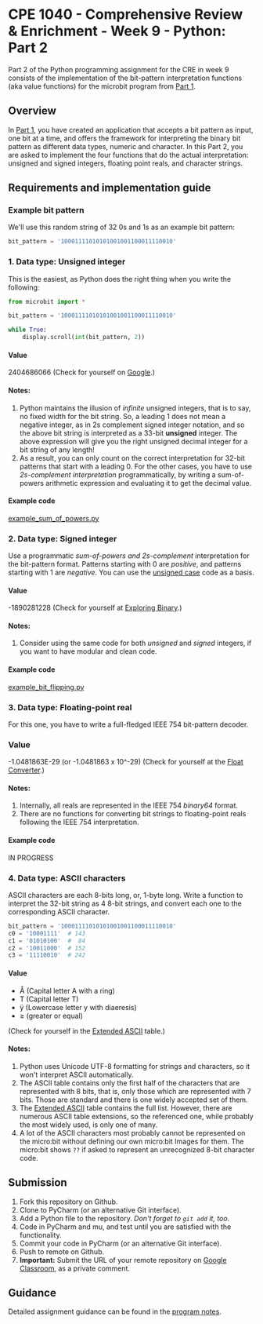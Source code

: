 # CPE 1040 - Comprehensive Review & Enrichment - Week 9 - Python: Part 2

Part 2 of the Python programming assignment for the CRE in week 9 consists of the implementation of the bit-pattern interpretation functions (aka value functions) for the microbit program from [Part 1](https://github.com/ivogeorg/cpe1040-cre-week9-part1.git).

## Overview

In [Part 1](https://github.com/ivogeorg/cpe1040-cre-week9-part1.git), you have created an application that accepts a bit pattern as input, one bit at a time, and offers the framework for interpreting the binary bit pattern as different data types, numeric and character. In this Part 2, you are asked to implement the four functions that do the actual interpretation: unsigned and signed integers, floating point reals, and character strings.

## Requirements and implementation guide

### Example bit pattern
We'll use this random string of 32 0s and 1s as an example bit pattern:

```python
bit_pattern = '10001111010101001001100011110010'

```

### 1. Data type: Unsigned integer
This is the easiest, as Python does the right thing when you write the following:
```python
from microbit import *

bit_pattern = '10001111010101001001100011110010'

while True:
    display.scroll(int(bit_pattern, 2))
```

#### Value
2404686066 (Check for yourself on [Google](https://www.google.com/search?ei=uRulXOyiE4OitQXm6bSQCg&q=2404686066+in+binary&oq=2404686066+in+binary&gs_l=psy-ab.3...79519.81647..82231...0.0..0.153.1571.0j11......0....2j1..gws-wiz.......33i299j33i10.hED5KHBW2vg).)

#### Notes:
1. Python maintains the illusion of *infinite* unsigned integers, that is to say, no fixed width for the bit string. So, a leading 1 does not mean a negative integer, as in 2s complement signed integer notation, and so the above bit string is interpreted as a 33-bit **unsigned** integer. The above expression will give you the right unsigned decimal integer for a bit string of any length!
2. As a result, you can only count on the correct interpretation for 32-bit patterns that start with a leading 0. For the other cases, you have to use *2s-complement interpretation* programmatically, by writing a sum-of-powers arithmetic expression and evaluating it to get the decimal value.

#### Example code
[example_sum_of_powers.py](example_sum_of_powers.py)

### 2. Data type: Signed integer
Use a programmatic *sum-of-powers and 2s-complement* interpretation for the bit-pattern format. Patterns starting with 0 are *positive*, and patterns starting with 1 are *negative*. You can use the [unsigned case](unsigned-integer) code as a basis.

#### Value
-1890281228 (Check for yourself at [Exploring Binary](https://www.exploringbinary.com/twos-complement-converter/).)

#### Notes:
1. Consider using the same code for both *unsigned* and *signed* integers, if you want to have modular and clean code.

#### Example code
[example_bit_flipping.py](example_bit_flipping.py)

### 3. Data type: Floating-point real
For this one, you have to write a full-fledged IEEE 754 bit-pattern decoder.

### Value
-1.0481863E-29 (or -1.0481863 x 10^-29) (Check for yourself at the [Float Converter](https://www.h-schmidt.net/FloatConverter/IEEE754.html).)

#### Notes:
1. Internally, all reals are represented in the IEEE 754 *binary64* format.
2. There are no functions for converting bit strings to floating-point reals following the IEEE 754 interpretation.

#### Example code
IN PROGRESS

### 4. Data type: ASCII characters
ASCII characters are each 8-bits long, or, 1-byte long. Write a function to interpret the 32-bit string as 4 8-bit strings, and convert each one to the corresponding ASCII character.
```python
bit_pattern = '10001111010101001001100011110010'
c0 = '10001111'  # 143
c1 = '01010100'  #  84
c2 = '10011000'  # 152
c3 = '11110010'  # 242
```

#### Value
- Å (Capital letter A with a ring)
- T (Capital letter T)
- ÿ (Lowercase letter y with diaeresis)
- ≥ (greater or equal)

(Check for yourself in the [Extended ASCII](https://en.wikipedia.org/wiki/Code_page_437) table.)

#### Notes:
1. Python uses Unicode UTF-8 formatting for strings and characters, so it won't interpret ASCII automatically.
2. The ASCII table contains only the first half of the characters that are represented with 8 bits, that is, only those which are represented with 7 bits. Those are standard and there is one widely accepted set of them.
3. The [Extended ASCII](https://en.wikipedia.org/wiki/Code_page_437) table contains the full list. However, there are numerous ASCII table extensions, so the referenced one, while probably the most widely used, is only one of many.
4. A lot of the ASCII characters most probably cannot be represented on the micro:bit without defining our own micro:bit Images for them. The micro:bit shows `??` if asked to represent an unrecognized 8-bit character code.

## Submission

1. Fork this repository on Github.
2. Clone to PyCharm (or an alternative Git interface).
3. Add a Python file to the repository. _Don't forget to `git add` it, too._
4. Code in PyCharm and mu, and test until you are satisfied with the functionality.
5. Commit your code in PyCharm (or an alternative Git interface).
6. Push to remote on Github.
7. **Important:** Submit the URL of your remote repository on [Google Classroom](https://classroom.google.com/u/0/c/Mjc4NzMyMzI1MTda/a/MzQ3NTEwMjI1MjVa/details), as a private comment.

## Guidance

Detailed assignment guidance can be found in the [program notes](https://github.com/ivogeorg/cpe1040-cre-week9-part1/blob/master/program-notes.md).
